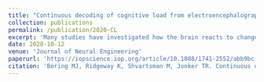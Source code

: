 ```yaml
---
title: "Continuous decoding of cognitive load from electroencephalography reveals task-general and task-specific correlates"
collection: publications
permalink: /publication/2020-CL
excerpt: 'Many studies have investigated how the brain reacts to changes in mental effort. However, most of those studies have restricted their investigations to very limited experimental contexts. In this study we use machine learning to predict how much mental effort a person is under given EEG activity across a variety of tasks. This represents a step forward for brain-computer interfaces and human-computer interaction systems that adapt computer behavior based on non-invasively recorded neural activity.'
date: 2020-10-12
venue: 'Journal of Neural Engineering'
paperurl: 'https://iopscience.iop.org/article/10.1088/1741-2552/abb9bc'
citation: 'Boring MJ, Ridgeway K, Shvartsman M, Jonker TR. Continuous decoding of cognitive load from electroencephalography reveals task-general and task-specific correlates. Journal of Neural Engineering. 2020;17: 056016. https://doi.org/10.1088/1741-2552/abb9bc'
---
```

